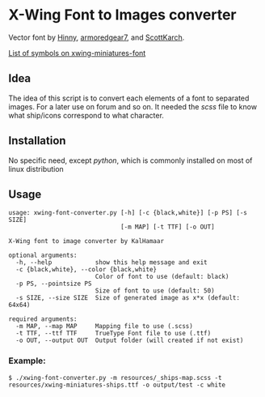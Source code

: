 X-Wing Font to Images converter
===============================

Vector font by [Hinny](https://github.com/Hinny), [armoredgear7](https://github.com/armoredgear7), and [ScottKarch](https://github.com/ScottKarch).

[List of symbols on xwing-miniatures-font](https://geordanr.github.io/xwing-miniatures-font/)

## Idea
The idea of this script is to convert each elements of a font to separated images.
For a later use on forum and so on.
It needed the *scss* file to know what ship/icons correspond to what character.

## Installation
No specific need, except _python_, which is commonly installed on most of linux distribution

## Usage
    usage: xwing-font-converter.py [-h] [-c {black,white}] [-p PS] [-s SIZE]
                                   [-m MAP] [-t TTF] [-o OUT]

    X-Wing font to image converter by KalHamaar

    optional arguments:
      -h, --help            show this help message and exit
      -c {black,white}, --color {black,white}
                            Color of font to use (default: black)
      -p PS, --pointsize PS
                            Size of font to use (default: 50)
      -s SIZE, --size SIZE  Size of generated image as x*x (default: 64x64)

    required arguments:
      -m MAP, --map MAP     Mapping file to use (.scss)
      -t TTF, --ttf TTF     TrueType Font file to use (.ttf)
      -o OUT, --output OUT  Output folder (will created if not exist)

### Example:

    $ ./xwing-font-converter.py -m resources/_ships-map.scss -t resources/xwing-miniatures-ships.ttf -o output/test -c white

